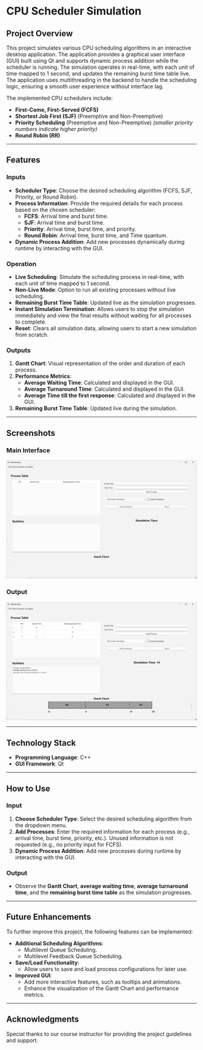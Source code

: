 # CPU Scheduler Simulation

## Project Overview

This project simulates various CPU scheduling algorithms in an interactive desktop application. The application provides a graphical user interface (GUI) built using Qt and supports dynamic process addition while the scheduler is running. The simulation operates in real-time, with each unit of time mapped to 1 second, and updates the remaining burst time table live. The application uses multithreading in the backend to handle the scheduling logic, ensuring a smooth user experience without interface lag.

The implemented CPU schedulers include:
- **First-Come, First-Served (FCFS)**
- **Shortest Job First (SJF)** (Preemptive and Non-Preemptive)
- **Priority Scheduling** (Preemptive and Non-Preemptive) *(smaller priority numbers indicate higher priority)*
- **Round Robin (RR)**

---  

## Features

### Inputs
- **Scheduler Type**: Choose the desired scheduling algorithm (FCFS, SJF, Priority, or Round Robin).
- **Process Information**: Provide the required details for each process based on the chosen scheduler:
  - **FCFS**: Arrival time and burst time.
  - **SJF**: Arrival time and burst time.
  - **Priority**: Arrival time, burst time, and priority.
  - **Round Robin**: Arrival time, burst time, and Time quantum.
- **Dynamic Process Addition**: Add new processes dynamically during runtime by interacting with the GUI.

### Operation
- **Live Scheduling**: Simulate the scheduling process in real-time, with each unit of time mapped to 1 second.
- **Non-Live Mode**: Option to run all existing processes without live scheduling.
- **Remaining Burst Time Table**: Updated live as the simulation progresses.
- **Instant Simulation Termination**: Allows users to stop the simulation immediately and view the final results without waiting for all processes to complete.
- **Reset**: Clears all simulation data, allowing users to start a new simulation from scratch.

### Outputs
1. **Gantt Chart**: Visual representation of the order and duration of each process.
2. **Performance Metrics**:
   - **Average Waiting Time**: Calculated and displayed in the GUI.
   - **Average Turnaround Time**: Calculated and displayed in the GUI.
   - **Average Time till the first response**: Calculated and displayed in the GUI.
3. **Remaining Burst Time Table**: Updated live during the simulation.

---

## Screenshots

### Main Interface
![Main Interface](screenshots/main_interface.png)

### Output
![Output](screenshots/output.png)

---

## Technology Stack

- **Programming Language**: C++ 
- **GUI Framework**: Qt 

---

## How to Use

### Input
1. **Choose Scheduler Type**: Select the desired scheduling algorithm from the dropdown menu.
2. **Add Processes**: Enter the required information for each process (e.g., arrival time, burst time, priority, etc.). Unused information is not requested (e.g., no priority input for FCFS).
3. **Dynamic Process Addition**: Add new processes during runtime by interacting with the GUI.

### Output
- Observe the **Gantt Chart**, **average waiting time**, **average turnaround time**, and the **remaining burst time table** as the simulation progresses.

---

## Future Enhancements

To further improve this project, the following features can be implemented:
- **Additional Scheduling Algorithms**:
  - Multilevel Queue Scheduling.
  - Multilevel Feedback Queue Scheduling.
- **Save/Load Functionality**:
  - Allow users to save and load process configurations for later use.
- **Improved GUI**:
  - Add more interactive features, such as tooltips and animations.
  - Enhance the visualization of the Gantt Chart and performance metrics.

---

## Acknowledgments
Special thanks to our course instructor for providing the project guidelines and support.
